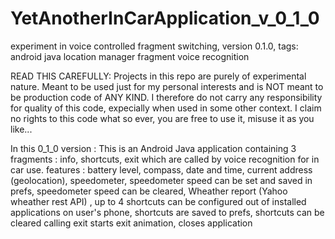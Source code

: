 # YetAnotherInCarApplication_v_0_1_0
experiment in voice controlled fragment switching, version 0.1.0, tags: android java location manager fragment voice recognition

READ THIS CAREFULLY:
Projects in this repo are purely of experimental nature. Meant to be used just for my personal interests and 
is NOT meant to be production code of ANY KIND. I therefore do not carry any responsibility for quality of this code, expecially when used in some other context.
I claim no rights to this code what so ever, you are free to use it, misuse it as you like...


In this 0_1_0 version : 
This is an Android Java application containing 3 fragments : info, shortcuts, exit which are called by voice recognition for in car use.
features : 
battery level, 
compass, 
date and time, 
current address (geolocation), 
speedometer, 
speedometer speed can be set and saved in prefs, 
speedometer speed can be cleared,
Wheather report (Yahoo wheather rest API) ,
up to 4 shortcuts can be configured out of installed applications on user's phone,
shortcuts are saved to prefs,
shortcuts can be cleared
calling exit starts exit animation, closes application

